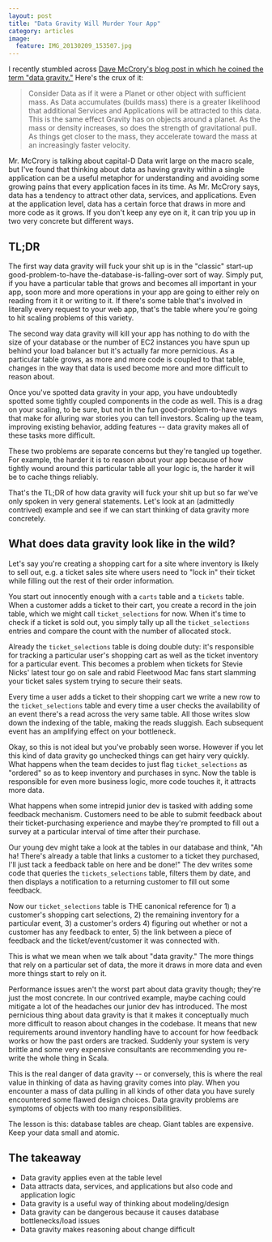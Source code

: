 ```yaml
---
layout: post
title: "Data Gravity Will Murder Your App"
category: articles
image:
  feature: IMG_20130209_153507.jpg
---
```


I recently stumbled across [Dave McCrory's blog post in which he coined the term "data gravity."](http://blog.mccrory.me/2010/12/07/data-gravity-in-the-clouds/) Here's the crux of it:

> Consider Data as if it were a Planet or other object with sufficient mass.  As Data accumulates (builds mass) there is a greater likelihood that additional Services and Applications will be attracted to this data. This is the same effect Gravity has on objects around a planet.  As the mass or density increases, so does the strength of gravitational pull.  As things get closer to the mass, they accelerate toward the mass at an increasingly faster velocity.

Mr. McCrory is talking about capital-D Data writ large on the macro scale, but I've found that thinking about data as having gravity within a single application can be a useful metaphor for understanding and avoiding some growing pains that every application faces in its time. As Mr. McCrory says, data has a tendency to attract other data, services, and applications. Even at the application level, data has a certain force that draws in more and more code as it grows. If you don't keep any eye on it, it can trip you up in two very concrete but different ways.

## TL;DR

The first way data gravity will fuck your shit up is in the "classic" start-up good-problem-to-have the-database-is-falling-over sort of way. Simply put, if you have a particular table that grows and becomes all important in your app, soon more and more operations in your app are going to either rely on reading from it it or writing to it. If there's some table that's involved in literally every request to your web app, that's the table where you're going to hit scaling problems of this variety.

The second way data gravity will kill your app has nothing to do with the size of your database or the number of EC2 instances you have spun up behind your load balancer but it's actually far more pernicious. As a particular table grows, as more and more code is coupled to that table, changes in the way that data is used become more and more difficult to reason about.

Once you've spotted data gravity in your app, you have undoubtedly spotted some tightly coupled components in the code as well. This is a drag on your scaling, to be sure, but not in the fun good-problem-to-have ways that make for alluring war stories you can tell investors. Scaling up the team, improving existing behavior, adding features -- data gravity makes all of these tasks more difficult.

These two problems are separate concerns but they're tangled up together. For example, the harder it is to reason about your app because of how tightly wound around this particular table all your logic is, the harder it will be to cache things reliably.

That's the TL;DR of how data gravity will fuck your shit up but so far we've only spoken in very general statements. Let's look at an (admittedly contrived) example and see if we can start thinking of data gravity more concretely.

## What does data gravity look like in the wild?

Let's say you're creating a shopping cart for a site where inventory is likely to sell out, e.g. a ticket sales site where users need to "lock in" their ticket while filling out the rest of their order information.

You start out innocently enough with a `carts` table and a `tickets` table. When a customer adds a ticket to their cart, you create a record in the join table, which we might call `ticket_selections` for now. When it's time to check if a ticket is sold out, you simply tally up all the `ticket_selections` entries and compare the count with the number of allocated stock.

Already the `ticket_selections` table is doing double duty: it's responsible for tracking a particular user's shopping cart as well as the ticket inventory for a particular event. This becomes a problem when tickets for Stevie Nicks' latest tour go on sale and rabid Fleetwood Mac fans start slamming your ticket sales system trying to secure their seats.

Every time a user adds a ticket to their shopping cart we write a new row to the `ticket_selections` table and every time a user checks the availability of an event there's a read across the very same table. All those writes slow down the indexing of the table, making the reads sluggish. Each subsequent event has an amplifying effect on your bottleneck.

Okay, so this is not ideal but you've probably seen worse. However if you let this kind of data gravity go unchecked things can get hairy very quickly. What happens when the team decides to just flag `ticket_selections` as "ordered" so as to keep inventory and purchases in sync. Now the table is responsible for even more business logic, more code touches it, it attracts more data.

What happens when some intrepid junior dev is tasked with adding some feedback mechanism. Customers need to be able to submit feedback about their ticket-purchasing experience and maybe they're prompted to fill out a survey at a particular interval of time after their purchase.

Our young dev might take a look at the tables in our database and think, "Ah ha! There's already a table that links a customer to a ticket they purchased, I'll just tack a feedback table on here and be done!" The dev writes some code that queries the `tickets_selections` table, filters them by date, and then displays a notification to a returning customer to fill out some feedback.

Now our `ticket_selections` table is THE canonical reference for 1) a customer's shopping cart selections, 2) the remaining inventory for a particular event, 3) a customer's orders 4) figuring out whether or not a customer has any feedback to enter, 5) the link between a piece of feedback and the ticket/event/customer it was connected with.

This is what we mean when we talk about "data gravity." The more things that rely on a particular set of data, the more it draws in more data and even more things start to rely on it.

Performance issues aren't the worst part about data gravity though; they're just the most concrete. In our contrived example, maybe caching could mitigate a lot of the headaches our junior dev has introduced. The most pernicious thing about data gravity is that it makes it conceptually much more difficult to reason about changes in the codebase. It means that new requirements around inventory handling have to account for how feedback works or how the past orders are tracked. Suddenly your system is very brittle and some very expensive consultants are recommending you re-write the whole thing in Scala.

This is the real danger of data gravity -- or conversely, this is where the real value in thinking of data as having gravity comes into play. When you encounter a mass of data pulling in all kinds of other data you have surely encountered some flawed design choices. Data gravity problems are symptoms of objects with too many responsibilities.

The lesson is this: database tables are cheap. Giant tables are expensive. Keep your data small and atomic.

## The takeaway
 - Data gravity applies even at the table level
 - Data attracts data, services, and applications but also code and application logic
 - Data gravity is a useful way of thinking about modeling/design
 - Data gravity can be dangerous because it causes database bottlenecks/load issues
 - Data gravity makes reasoning about change difficult

